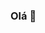 ### Olá 👋

<!--
**Pdrobzr/Pdrobzr** is a ✨ _special_ ✨ repository because its `README.md` (this file) appears on your GitHub profile.

Here are some ideas to get you started:

* Atualmente sou estudante da FATEC de Praia Grande

* Meu foco atual é na linguagem Javascript.

* Contato: pedrohbseverino@gmail.com


-->
